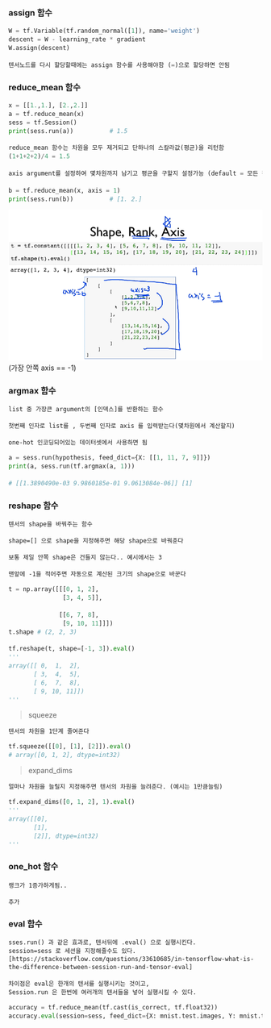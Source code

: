 ### assign 함수
```py
W = tf.Variable(tf.random_normal([1]), name='weight')
descent = W - learning_rate * gradient
W.assign(descent)

텐서노드를 다시 할당할때에는 assign 함수를 사용해야함 (=)으로 할당하면 안됨
```

### reduce_mean 함수
```py
x = [[1.,1.], [2.,2.]]
a = tf.reduce_mean(x)
sess = tf.Session()
print(sess.run(a))          # 1.5

reduce_mean 함수는 차원을 모두 제거되고 단하나의 스칼라값(평균)을 리턴함
(1+1+2+2)/4 = 1.5

axis argument를 설정하여 몇차원까지 남기고 평균을 구할지 설정가능 (default = 모든 값을 평균내라)

b = tf.reduce_mean(x, axis = 1) 
print(sess.run(b))          # [1. 2.]
```
![img](img/axis.png)
(가장 안쪽 axis == -1)

### argmax 함수

    list 중 가장큰 argument의 [인덱스]를 반환하는 함수

    첫번째 인자로 list를 , 두번째 인자로 axis 를 입력받는다(몇차원에서 계산할지)

    one-hot 인코딩되어있는 데이터셋에서 사용하면 됨
```py
a = sess.run(hypothesis, feed_dict={X: [[1, 11, 7, 9]]})
print(a, sess.run(tf.argmax(a, 1)))

# [[1.3890490e-03 9.9860185e-01 9.0613084e-06]] [1]
```

### reshape 함수

    텐서의 shape을 바꿔주는 함수

    shape=[] 으로 shape을 지정해주면 해당 shape으로 바꿔준다

    보통 제일 안쪽 shape은 건들지 않는다.. 예시에서는 3

    맨앞에 -1을 적어주면 자동으로 계산된 크기의 shape으로 바꾼다

```py
t = np.array([[[0, 1, 2], 
               [3, 4, 5]],
              
              [[6, 7, 8], 
               [9, 10, 11]]])
t.shape # (2, 2, 3)

tf.reshape(t, shape=[-1, 3]).eval()
'''
array([[ 0,  1,  2],
       [ 3,  4,  5],
       [ 6,  7,  8],
       [ 9, 10, 11]])
'''
```   
> squeeze

    텐서의 차원을 1단계 줄여준다
```py
tf.squeeze([[0], [1], [2]]).eval()
# array([0, 1, 2], dtype=int32)
```

> expand_dims

    얼마나 차원을 늘릴지 지정해주면 텐서의 차원을 늘려준다. (예시는 1만큼늘림)
```py
tf.expand_dims([0, 1, 2], 1).eval()
'''
array([[0],
       [1],
       [2]], dtype=int32)
'''
```

### one_hot 함수

    랭크가 1증가하게됨..

    추가


### eval 함수

    sses.run() 과 같은 효과로, 텐서뒤에 .eval() 으로 실행시킨다.
    session=sess 로 세션을 지정해줄수도 있다.
    [https://stackoverflow.com/questions/33610685/in-tensorflow-what-is-the-difference-between-session-run-and-tensor-eval]

    차이점은 eval은 한개의 텐서를 실행시키는 것이고,
    Session.run 은 한번에 여러개의 텐서들을 넣어 실행시킬 수 있다.

```py
accuracy = tf.reduce_mean(tf.cast(is_correct, tf.float32))
accuracy.eval(session=sess, feed_dict={X: mnist.test.images, Y: mnist.test.labels})
```